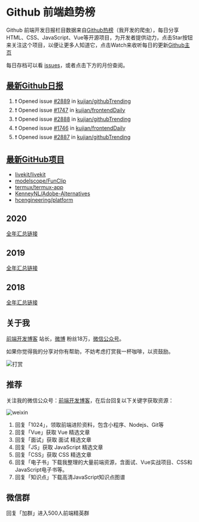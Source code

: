 # Github 前端趋势榜

Github 前端开发日报栏目数据来自[Github热榜](https://github.qdkfweb.cn/)（我开发的爬虫），每日分享HTML、CSS、JavaScript、Vue等开源项目，为开发者提供动力，点击Star按钮来关注这个项目，以便让更多人知道它，点击Watch来收听每日的更新[Github主页](https://github.com/kujian/githubTrending)

每日存档可以看 [issues](https://github.com/kujian/githubTrending/issues)，或者点击下方的月份查阅。

## [最新Github日报](https://github.com/kujian/githubTrending/issues)

<!--START_SECTION:activity-->
1. ❗ Opened issue [#2889](https://github.com/kujian/githubTrending/issues/2889) in [kujian/githubTrending](https://github.com/kujian/githubTrending)
2. ❗ Opened issue [#1747](https://github.com/kujian/frontendDaily/issues/1747) in [kujian/frontendDaily](https://github.com/kujian/frontendDaily)
3. ❗ Opened issue [#2888](https://github.com/kujian/githubTrending/issues/2888) in [kujian/githubTrending](https://github.com/kujian/githubTrending)
4. ❗ Opened issue [#1746](https://github.com/kujian/frontendDaily/issues/1746) in [kujian/frontendDaily](https://github.com/kujian/frontendDaily)
5. ❗ Opened issue [#2887](https://github.com/kujian/githubTrending/issues/2887) in [kujian/githubTrending](https://github.com/kujian/githubTrending)
<!--END_SECTION:activity-->


## [最新GitHub项目](https://github.qdkfweb.cn/)

<!-- BLOG-POST-LIST:START -->
- [livekit/livekit](https://github.qdkfweb.cn/livekit-livekit/)
- [modelscope/FunClip](https://github.qdkfweb.cn/modelscope-funclip/)
- [termux/termux-app](https://github.qdkfweb.cn/termux-termux-app/)
- [KenneyNL/Adobe-Alternatives](https://github.qdkfweb.cn/kenneynl-adobe-alternatives/)
- [hcengineering/platform](https://github.qdkfweb.cn/hcengineering-platform/)
<!-- BLOG-POST-LIST:END -->

## 2020
[全年汇总链接](https://github.com/kujian/githubTrending/tree/master/2020)
## 2019
[全年汇总链接](https://github.com/kujian/githubTrending/tree/master/2019)

## 2018
[全年汇总链接](https://github.com/kujian/githubTrending/tree/master/2018)

## 关于我

[前端开发博客](https://qdkfweb.cn/) 站长，[微博](https://weibo.com/kujian) 粉丝18万，[微信公众号](https://open.weixin.qq.com/qr/code?username=caibaojian_com)。


如果你觉得我的分享对你有帮助，不妨考虑打赏我一杯咖啡，以资鼓励。

![打赏](https://upload-images.jianshu.io/upload_images/570843-db4053c67a8c9ea9.png)

## 推荐

关注我的微信公众号：[前端开发博客](https://open.weixin.qq.com/qr/code?username=caibaojian_com)，在后台回复以下关键字获取资源：

![weixin](https://pic.qdkfweb.cn/uploads/2023/11/weixin.png)

1. 回复「1024」，领取前端进阶资料，包含小程序、Nodejs、Git等
2. 回复「Vue」获取 Vue 精选文章
3. 回复「面试」获取 面试 精选文章
4. 回复「JS」获取 JavaScript 精选文章
5. 回复「CSS」获取 CSS 精选文章
7. 回复「电子书」下载我整理的大量前端资源，含面试、Vue实战项目、CSS和JavaScript电子书等。
8. 回复「知识点」下载高清JavaScript知识点图谱

## 微信群

回复「加群」进入500人前端精英群


